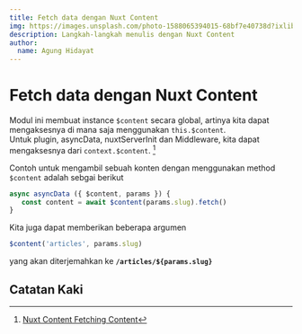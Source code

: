 ```yaml
---
title: Fetch data dengan Nuxt Content
img: https://images.unsplash.com/photo-1588065394015-68bf7e40738d?ixlib=rb-1.2.1&ixid=eyJhcHBfaWQiOjEyMDd9&auto=format&fit=crop&w=634&q=80
description: Langkah-langkah menulis dengan Nuxt Content
author:
  name: Agung Hidayat
---
```


# Fetch data dengan Nuxt Content

Modul ini membuat instance ```$content``` secara global, artinya kita dapat mengaksesnya di mana saja menggunakan ```this.$content```.  
Untuk plugin, asyncData, nuxtServerInit dan Middleware, kita dapat mengaksesnya dari ```context.$content```. [^1]

Contoh untuk mengambil sebuah konten dengan menggunakan method ```$content``` adalah sebgai berikut
```js
async asyncData ({ $content, params }) {
   const content = await $content(params.slug).fetch()
}
```
Kita juga dapat memberikan beberapa argumen
```js
$content('articles', params.slug)
```
yang akan diterjemahkan ke **`/articles/${params.slug}`**



## Catatan Kaki
[^1]:[Nuxt Content Fetching Content](https://content.nuxtjs.org/v1/getting-started/fetching)
